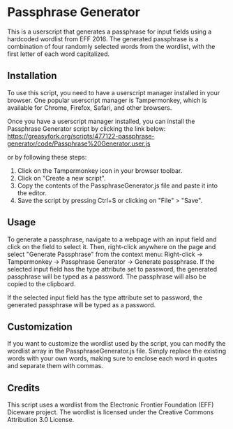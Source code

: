 # Passphrase Generator

This is a userscript that generates a passphrase for input fields using a hardcoded wordlist from EFF 2016. The generated passphrase is a combination of four randomly selected words from the wordlist, with the first letter of each word capitalized.

## Installation

To use this script, you need to have a userscript manager installed in your browser. One popular userscript manager is Tampermonkey, which is available for Chrome, Firefox, Safari, and other browsers. 

Once you have a userscript manager installed, you can install the Passphrase Generator script by clicking the link below:
https://greasyfork.org/scripts/477122-passphrase-generator/code/Passphrase%20Generator.user.js

or by following these steps:

1. Click on the Tampermonkey icon in your browser toolbar.
2. Click on "Create a new script".
3. Copy the contents of the PassphraseGenerator.js file and paste it into the editor.
4. Save the script by pressing Ctrl+S or clicking on "File" > "Save".

## Usage

To generate a passphrase, navigate to a webpage with an input field and click on the field to select it. Then, right-click anywhere on the page and select "Generate Passphrase" from the context menu: Right-click -> Tampermonkey -> Passphrase Generator -> Generate passphrase. If the selected input field has the type attribute set to password, the generated passphrase will be typed as a password. The passphrase will also be copied to the clipboard.

If the selected input field has the type attribute set to password, the generated passphrase will be typed as a password.

## Customization

If you want to customize the wordlist used by the script, you can modify the wordlist array in the PassphraseGenerator.js file. Simply replace the existing words with your own words, making sure to enclose each word in quotes and separate them with commas.

## Credits

This script uses a wordlist from the Electronic Frontier Foundation (EFF) Diceware project. The wordlist is licensed under the Creative Commons Attribution 3.0 License.